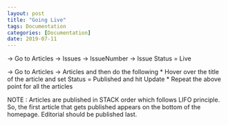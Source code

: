 ```yaml
---
layout: post
title: "Going Live"
tags: Documentation
categories: [Documentation]
date: 2019-07-11 
---
```

-> Go to Articles -> Issues -> IssueNumber -> Issue Status = Live

-> Go to Articles -> Articles and then do the following
	* Hover over the title of the article and set Status = Published and hit Update
	* Repeat the above point for all the articles

NOTE : Articles are published in STACK order which follows LIFO principle. So, the first article that gets published appears on the bottom of the homepage. Editorial should be published last.